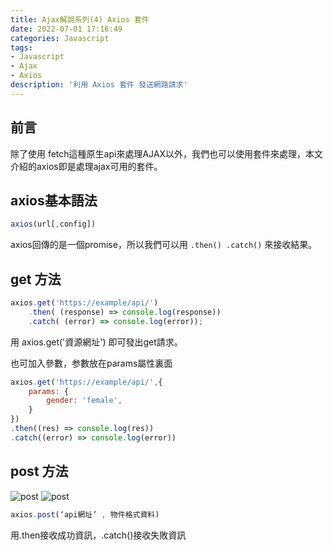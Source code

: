 ```yaml
---
title: Ajax解說系列(4) Axios 套件
date: 2022-07-01 17:16:49
categories: Javascript
tags: 
- Javascript
- Ajax
- Axios
description: '利用 Axios 套件 發送網路請求'
---
```


## 前言

除了使用 fetch這種原生api來處理AJAX以外，我們也可以使用套件來處理，本文介紹的axios即是處理ajax可用的套件。

## axios基本語法

``` js
axios(url[,config])
```

axios回傳的是一個promise，所以我們可以用 `.then() .catch()` 來接收結果。

## get 方法

``` js
axios.get('https://example/api/')
    .then( (response) => console.log(response))
    .catch( (error) => console.log(error));
```

用 axios.get('資源網址') 即可發出get請求。

也可加入參數，参數放在params屬性裏面

``` js
axios.get('https://example/api/',{
    params: {
        gender: 'female',
    }
})
.then((res) => console.log(res))
.catch((error) => console.log(error))
```

## post 方法

![post](https://miro.medium.com/max/1155/1*wUR2CLqYOBdpxogkcB-5aA.png)
![post](https://miro.medium.com/max/1155/1*pwaLtrNzCstPuhKF9p6Spg.png)

``` js
axios.post(‘api網址’ , 物件格式資料)
```
用.then接收成功資訊，.catch()接收失敗資訊







